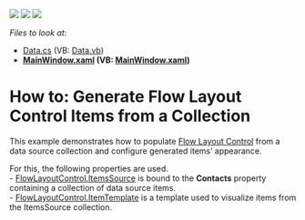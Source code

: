 <!-- default badges list -->
![](https://img.shields.io/endpoint?url=https://codecentral.devexpress.com/api/v1/VersionRange/128654236/15.1.6%2B)
[![](https://img.shields.io/badge/Open_in_DevExpress_Support_Center-FF7200?style=flat-square&logo=DevExpress&logoColor=white)](https://supportcenter.devexpress.com/ticket/details/T329408)
[![](https://img.shields.io/badge/📖_How_to_use_DevExpress_Examples-e9f6fc?style=flat-square)](https://docs.devexpress.com/GeneralInformation/403183)
<!-- default badges end -->
<!-- default file list -->
*Files to look at*:

* [Data.cs](./CS/Data.cs) (VB: [Data.vb](./VB/Data.vb))
* **[MainWindow.xaml](./CS/MainWindow.xaml) (VB: [MainWindow.xaml](./VB/MainWindow.xaml))**
<!-- default file list end -->
# How to: Generate Flow Layout Control Items from a Collection


<p>This example demonstrates how to populate <a href="https://documentation.devexpress.com/#WPF/CustomDocument8148">Flow Layout Control</a> from a data source collection and configure generated items’ appearance.</p>
<p>For this, the following properties are used.<br>- <a href="https://documentation.devexpress.com/#WPF/DevExpressXpfLayoutControlFlowLayoutControl_ItemsSourcetopic">FlowLayoutControl.ItemsSource</a> is bound to the <strong>Contacts</strong> property containing a collection of data source items.<br>- <a href="https://documentation.devexpress.com/#WPF/DevExpressXpfLayoutControlFlowLayoutControl_ItemTemplatetopic">FlowLayoutControl.ItemTemplate</a> is a template used to visualize items from the ItemsSource collection.</p>

<br/>


